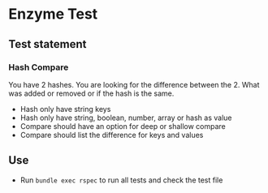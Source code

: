 # Enzyme Test

## Test statement

### Hash Compare

You have 2 hashes. You are looking for the difference between the 2. What was added or removed or if the hash is the same.

- Hash only have string keys
- Hash only have string, boolean, number, array or hash as value
- Compare should have an option for deep or shallow compare
- Compare should list the difference for keys and values

## Use

- Run `bundle exec rspec` to run all tests and check the test file
